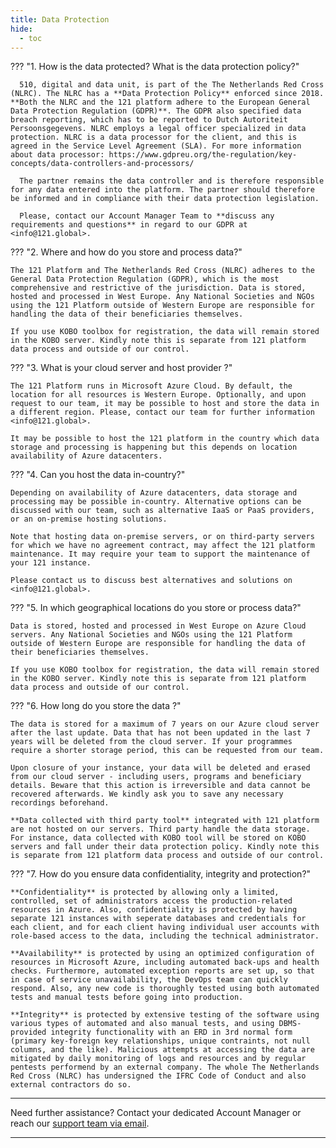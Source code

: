 ```yaml
---
title: Data Protection
hide:
  - toc
---
```





??? "1. How is the data protected? What is the data protection policy?"

      510, digital and data unit, is part of the The Netherlands Red Cross (NLRC). The NLRC has a **Data Protection Policy** enforced since 2018. **Both the NLRC and the 121 platform adhere to the European General Data Protection Regulation (GDPR)**. The GDPR also specified data breach reporting, which has to be reported to Dutch Autoriteit Persoonsgegevens. NLRC employs a legal officer specialized in data protection. NLRC is a data processor for the client, and this is agreed in the Service Level Agreement (SLA). For more information about data processor: https://www.gdpreu.org/the-regulation/key-concepts/data-controllers-and-processors/ 

      The partner remains the data controller and is therefore responsible for any data entered into the platform. The partner should therefore be informed and in compliance with their data protection legislation.

      Please, contact our Account Manager Team to **discuss any requirements and questions** in regard to our GDPR at <info@121.global>.

??? "2. Where and how do you store and process data?"
    
    The 121 Platform and The Netherlands Red Cross (NLRC) adheres to the General Data Protection Regulation (GDPR), which is the most comprehensive and restrictive of the jurisdiction. Data is stored, hosted and processed in West Europe. Any National Societies and NGOs using the 121 Platform outside of Western Europe are responsible for handling the data of their beneficiaries themselves.
  
    If you use KOBO toolbox for registration, the data will remain stored in the KOBO server. Kindly note this is separate from 121 platform data process and outside of our control.
    

??? "3. What is your cloud server and host provider ?"
    
    The 121 Platform runs in Microsoft Azure Cloud. By default, the location for all resources is Western Europe. Optionally, and upon request to our team, it may be possible to host and store the data in a different region. Please, contact our team for further information <info@121.global>.

    It may be possible to host the 121 platform in the country which data storage and processing is happening but this depends on location availability of Azure datacenters. 


??? "4. Can you host the data in-country?"

    Depending on availability of Azure datacenters, data storage and processing may be possible in-country. Alternative options can be discussed with our team, such as alternative IaaS or PaaS providers, or an on-premise hosting solutions. 
   
    Note that hosting data on-premise servers, or on third-party servers for which we have no agreement contract, may affect the 121 platform maintenance. It may require your team to support the maintenance of your 121 instance.
    
    Please contact us to discuss best alternatives and solutions on <info@121.global>.


??? "5. In which geographical locations do you store or process data?"

    Data is stored, hosted and processed in West Europe on Azure Cloud servers. Any National Societies and NGOs using the 121 Platform outside of Western Europe are responsible for handling the data of their beneficiaries themselves.
  
    If you use KOBO toolbox for registration, the data will remain stored in the KOBO server. Kindly note this is separate from 121 platform data process and outside of our control.


??? "6. How long do you store the data ?"

    The data is stored for a maximum of 7 years on our Azure cloud server after the last update. Data that has not been updated in the last 7 years will be deleted from the cloud server. If your programmes require a shorter storage period, this can be requested from our team. 

    Upon closure of your instance, your data will be deleted and erased from our cloud server - including users, programs and beneficiary details. Beware that this action is irreversible and data cannot be recovered afterwards. We kindly ask you to save any necessary recordings beforehand.

    **Data collected with third party tool** integrated with 121 platform are not hosted on our servers. Third party handle the data storage. For instance, data collected with KOBO tool will be stored on KOBO servers and fall under their data protection policy. Kindly note this is separate from 121 platform data process and outside of our control.

??? "7. How do you ensure data confidentiality, integrity and protection?"

    **Confidentiality** is protected by allowing only a limited, controlled, set of administrators access the production-related resources in Azure. Also, confidentiality is protected by having separate 121 instances with seperate databases and credentials for each client, and for each client having individual user accounts with role-based access to the data, including the technical administrator.

    **Availability** is protected by using an optimized configuration of resources in Microsoft Azure, including automated back-ups and health checks. Furthermore, automated exception reports are set up, so that in case of service unavailability, the DevOps team can quickly respond. Also, any new code is thoroughly tested using both automated tests and manual tests before going into production.

    **Integrity** is protected by extensive testing of the software using various types of automated and also manual tests, and using DBMS-provided integrity functionality with an ERD in 3rd normal form (primary key-foreign key relationships, unique contraints, not null columns, and the like). Malicious attempts at accessing the data are mitigated by daily monitoring of logs and resources and by regular pentests performend by an external company. The whole The Netherlands Red Cross (NLRC) has undersigned the IFRC Code of Conduct and also external contractors do so.

___
Need further assistance? Contact your dedicated Account Manager or reach our [support team via email](mailto:support@121.global).
___
